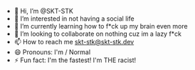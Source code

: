 - 👋 Hi, I’m @SKT-STK
- 👀 I’m interested in not having a social life
- 🌱 I’m currently learning how to f*ck up my brain even more
- 💞️ I’m looking to collaborate on nothing cuz im a lazy f*ck
- 📫 How to reach me skt-stk@skt-stk.dev
- 😄 Pronouns: I'm / Normal
- ⚡ Fun fact: I'm the fastest! I'm THE racist!

<!---
SKT-STK/SKT-STK is a ✨ special ✨ repository because its `README.md` (this file) appears on your GitHub profile.
You can click the Preview link to take a look at your changes.
--->
